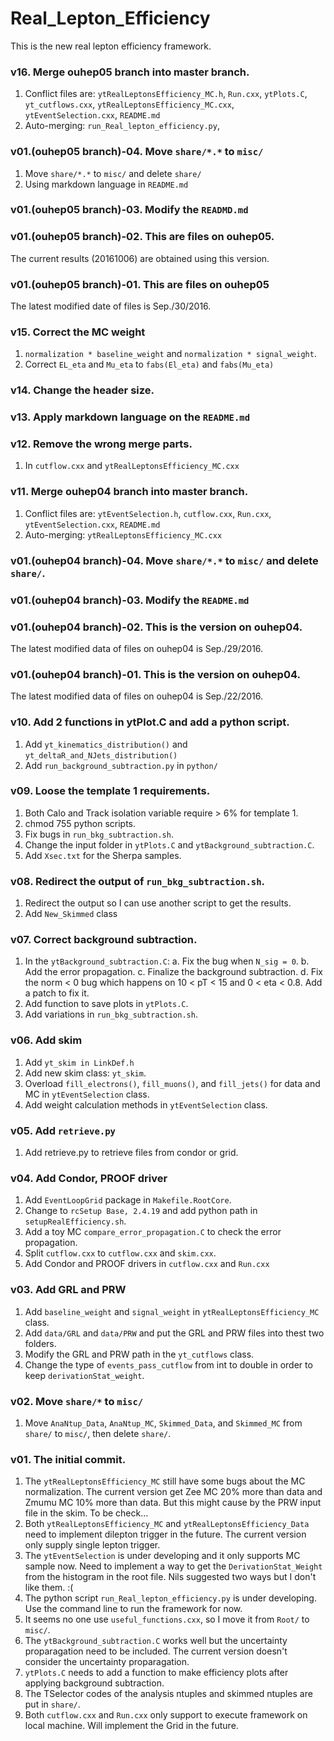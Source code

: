 # Real_Lepton_Efficiency
This is the new real lepton efficiency framework.

### v16. Merge ouhep05 branch into master branch.
1. Conflict files are:
   `ytRealLeptonsEfficiency_MC.h`, `Run.cxx`, `ytPlots.C`, `yt_cutflows.cxx`, 
   `ytRealLeptonsEfficiency_MC.cxx`, `ytEventSelection.cxx`, `README.md`
2. Auto-merging: `run_Real_lepton_efficiency.py`, 


### v01.(ouhep05 branch)-04. Move `share/*.*` to `misc/`
1. Move `share/*.*` to `misc/` and delete `share/`
2. Using markdown language in `README.md`


### v01.(ouhep05 branch)-03. Modify the `READMD.md`


### v01.(ouhep05 branch)-02. This are files on ouhep05.
The current results (20161006) are obtained using this version.


### v01.(ouhep05 branch)-01. This are files on ouhep05
The latest modified date of files is Sep./30/2016.


### v15. Correct the MC weight
1. `normalization * baseline_weight` and `normalization * signal_weight`.
2. Correct `EL_eta` and `Mu_eta` to `fabs(El_eta)` and `fabs(Mu_eta)`


### v14. Change the header size.


### v13. Apply markdown language on the `README.md`


### v12. Remove the wrong merge parts.
1. In `cutflow.cxx` and `ytRealLeptonsEfficiency_MC.cxx`


### v11. Merge ouhep04 branch into master branch.
1. Conflict files are:
   `ytEventSelection.h`, `cutflow.cxx`, `Run.cxx`, `ytEventSelection.cxx`, `README.md`
2. Auto-merging: `ytRealLeptonsEfficiency_MC.cxx`


### v01.(ouhep04 branch)-04. Move `share/*.*` to `misc/` and delete `share/`.


### v01.(ouhep04 branch)-03. Modify the `README.md`


### v01.(ouhep04 branch)-02. This is the version on ouhep04.
The latest modified data of files on ouhep04 is Sep./29/2016.


### v01.(ouhep04 branch)-01. This is the version on ouhep04.
The latest modified data of files on ouhep04 is Sep./22/2016.


### v10. Add 2 functions in ytPlot.C and add a python script.
1. Add `yt_kinematics_distribution()` and `yt_deltaR_and_NJets_distribution()`
2. Add `run_background_subtraction.py` in `python/`


### v09. Loose the template 1 requirements.
1. Both Calo and Track isolation variable require > 6% for template 1.
2. chmod 755 python scripts.
3. Fix bugs in `run_bkg_subtraction.sh`.
4. Change the input folder in `ytPlots.C` and `ytBackground_subtraction.C`.
5. Add `Xsec.txt` for the Sherpa samples.


### v08. Redirect the output of `run_bkg_subtraction.sh`.
1. Redirect the output so I can use another script to get the results.
2. Add `New_Skimmed` class


### v07. Correct background subtraction.
1. In the `ytBackground_subtraction.C`:
   a. Fix the bug when `N_sig = 0`.
   b. Add the error propagation.
   c. Finalize the background subtraction.
   d. Fix the norm < 0 bug which happens on 10 < pT < 15 and 0 < eta < 0.8. Add a patch to fix it.
2. Add function to save plots in `ytPlots.C`.
3. Add variations in `run_bkg_subtraction.sh`.


### v06. Add skim
1. Add `yt_skim in LinkDef.h`
2. Add new skim class: `yt_skim`.
3. Overload `fill_electrons()`, `fill_muons()`, and `fill_jets()` for data and MC in `ytEventSelection` class.
4. Add weight calculation methods in `ytEventSelection` class.


### v05. Add `retrieve.py`
1. Add retrieve.py to retrieve files from condor or grid.


### v04. Add Condor, PROOF driver
1. Add `EventLoopGrid` package in `Makefile.RootCore`.
2. Change to `rcSetup Base, 2.4.19` and add python path in `setupRealEfficiency.sh`.
3. Add a toy MC `compare_error_propagation.C` to check the error propagation.
4. Split `cutflow.cxx` to `cutflow.cxx` and `skim.cxx`.
5. Add Condor and PROOF drivers in `cutflow.cxx` and `Run.cxx`


### v03. Add GRL and PRW
1. Add `baseline_weight` and `signal_weight` in `ytRealLeptonsEfficiency_MC` class.
2. Add `data/GRL` and `data/PRW` and put the GRL and PRW files into thest two folders.
3. Modify the GRL and PRW path in the `yt_cutflows` class.
4. Change the type of `events_pass_cutflow` from int to double in order to keep `derivationStat_weight`.


### v02. Move `share/*` to `misc/`
1. Move `AnaNtup_Data`, `AnaNtup_MC`, `Skimmed_Data`, and `Skimmed_MC` from `share/` to `misc/`, then delete `share/`.


### v01. The initial commit.
1. The `ytRealLeptonsEfficiency_MC` still have some bugs about the MC normalization.
   The current version get Zee MC 20% more than data and Zmumu MC 10% more than data.
   But this might cause by the PRW input file in the skim. To be check...
2. Both `ytRealLeptonsEfficiency_MC` and `ytRealLeptonsEfficiency_Data` need to implement dilepton trigger in the future.
   The current version only supply single lepton trigger.
3. The `ytEventSelection` is under developing and it only supports MC sample now.
   Need to implement a way to get the `DerivationStat_Weight` from the histogram in the root file.
   Nils suggested two ways but I don't like them. :(
4. The python script `run_Real_lepton_efficiency.py` is under developing.
   Use the command line to run the framework for now.
5. It seems no one use `useful_functions.cxx`, so I move it from `Root/` to `misc/`.
6. The `ytBackground_subtraction.C` works well but the uncertainty proparagation need to be included.
   The current version doesn't consider the uncertainty proparagation.
7. `ytPlots.C` needs to add a function to make efficiency plots after applying background subtraction.
8. The TSelector codes of the analysis ntuples and skimmed ntuples are put in `share/`.
9. Both `cutflow.cxx` and `Run.cxx` only support to execute framework on local machine. Will implement the Grid in the future.
